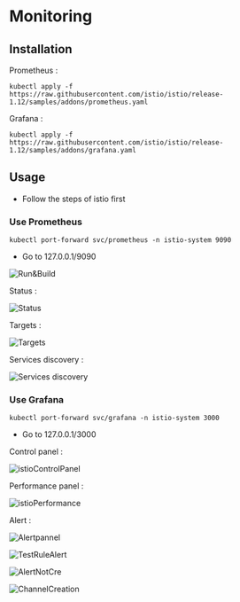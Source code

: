 # Monitoring

## Installation

Prometheus :

```
kubectl apply -f https://raw.githubusercontent.com/istio/istio/release-1.12/samples/addons/prometheus.yaml
```

Grafana :

```
kubectl apply -f https://raw.githubusercontent.com/istio/istio/release-1.12/samples/addons/grafana.yaml
```

## Usage

- Follow the steps of istio first

### Use Prometheus

```
kubectl port-forward svc/prometheus -n istio-system 9090
```

- Go to 127.0.0.1/9090

![Run&Build](/img/Run&BuildInfo.png)

Status :

![Status](/img/Status.png)

Targets :

![Targets](/img/TargetsProm.png)

Services discovery :

![Services discovery](/img/SvcDiscovery.png)

### Use Grafana

```
kubectl port-forward svc/grafana -n istio-system 3000
```

- Go to 127.0.0.1/3000

Control panel :

![istioControlPanel](/img/istioControlPanel.png)

Performance panel :

![istioPerformance](/img/istioPerformance.png)

Alert :

![Alertpannel](/img/Alertpannel.png)

![TestRuleAlert](/img/TestRuleAlert.png)

![AlertNotCre](/img/AlertNotCre.png)

![ChannelCreation](/img/ChannelCreation.png)
